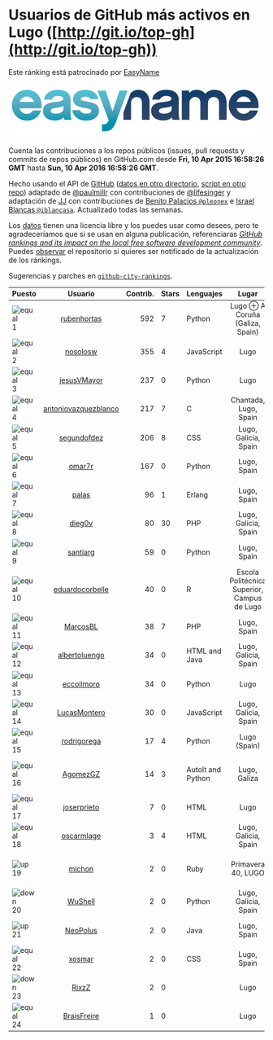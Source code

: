 
# Usuarios de GitHub más activos en Lugo ([http://git.io/top-gh](http://git.io/top-gh))



Este ránking está patrocinado por [EasyName](https://www.easyname.com/es)

<a href='https://www.easyname.com/es'><img src='https://raw.githubusercontent.com/JJ/top-github-users-data/master/img/easyname_500px.png' alt='logo patrocinador'></a>


  Cuenta las contribuciones a los repos públicos (issues, pull requests y commits de repos públicos) en GitHub.com desde  **Fri, 10 Apr 2015 16:58:26 GMT** hasta **Sun, 10 Apr 2016 16:58:26 GMT**.

  Hecho usando el API de [GitHub](http://github.com) ([datos en otro directorio](https://github.com/JJ/top-github-users-data/tree/master/data), [script en otro repo](https://github.com/JJ/github-city-rankings/blob/master/get-city.coffee)) adaptado de [@paulmillr](https://github.com/paulmillr) con contribuciones de [@lifesinger](https://github.com/lifesinger) y adaptación de [JJ](http://jj.github.io) con contribuciones de [Benito Palacios `@pleonex`](http://github.com/pleonex) e [Israel Blancas `@iblancasa`](https://github.com/iblancasa). Actualizado todas las semanas.

  Los [datos](https://github.com/JJ/top-github-users-data/tree/master/data) tienen una licencia libre y los puedes usar como desees, pero te agradeceríamos que si se usan en alguna publicación, referenciaras [*GitHub rankings and its impact on the local free software development community*](https://thewinnower.com/papers/github-rankings-and-its-impact-on-the-local-free-software-development-community). Puedes [observar](https://github.com/JJ/top-github-users-data/subscription) el repositorio si quieres ser notificado de la actualización de los ránkings.

  Sugerencias y parches en [`github-city-rankings`](http://github.com/JJ/github-city-rankings).


| Puesto   |  Usuario  |Contrib.| Stars | Lenguajes   |      Lugar      |  Avatar  |
|----------|:---------:|-------:|-------|-------------|:---------------:|----------|
|![equal](https://raw.githubusercontent.com/JJ/github-city-rankings/master/img/equal.gif) 1 | [rubenhortas](https://github.com/rubenhortas) | 592 | 7 | Python | Lugo ⊕ A Coruña (Galiza, Spain) | <img src='https://avatars1.githubusercontent.com/u/5363817?v=3&s=64' width="64" title='Rubén Hortas'> |
|![equal](https://raw.githubusercontent.com/JJ/github-city-rankings/master/img/equal.gif) 2 | [nosolosw](https://github.com/nosolosw) | 355 | 4 | JavaScript | Lugo | <img src='https://avatars3.githubusercontent.com/u/583546?v=3&s=64' width="64" title='Andrés Maneiro'> |
|![equal](https://raw.githubusercontent.com/JJ/github-city-rankings/master/img/equal.gif) 3 | [jesusVMayor](https://github.com/jesusVMayor) | 237 | 0 | Python | Lugo | <img src='https://avatars1.githubusercontent.com/u/5393537?v=3&s=64' width="64" title='Jesús Ventosinos Mayor'> |
|![equal](https://raw.githubusercontent.com/JJ/github-city-rankings/master/img/equal.gif) 4 | [antoniovazquezblanco](https://github.com/antoniovazquezblanco) | 217 | 7 | C | Chantada, Lugo, Spain | <img src='https://avatars2.githubusercontent.com/u/304193?v=3&s=64' width="64" title='Antonio Vazquez'> |
|![equal](https://raw.githubusercontent.com/JJ/github-city-rankings/master/img/equal.gif) 5 | [segundofdez](https://github.com/segundofdez) | 206 | 8 | CSS | Lugo, Galicia, Spain | <img src='https://avatars1.githubusercontent.com/u/875006?v=3&s=64' width="64" title='Segundo Fdez'> |
|![equal](https://raw.githubusercontent.com/JJ/github-city-rankings/master/img/equal.gif) 6 | [omar7r](https://github.com/omar7r) | 167 | 0 | Python | Lugo, Spain | <img src='https://avatars1.githubusercontent.com/u/637695?v=3&s=64' width="64" title='omar7r'> |
|![equal](https://raw.githubusercontent.com/JJ/github-city-rankings/master/img/equal.gif) 7 | [palas](https://github.com/palas) | 96 | 1 | Erlang | Lugo, Spain | <img src='https://avatars1.githubusercontent.com/u/638102?v=3&s=64' width="64" title='Pablo Lamela'> |
|![equal](https://raw.githubusercontent.com/JJ/github-city-rankings/master/img/equal.gif) 8 | [dieg0v](https://github.com/dieg0v) | 80 | 30 | PHP | Lugo, Galicia, Spain | <img src='https://avatars0.githubusercontent.com/u/870654?v=3&s=64' width="64" title='Diego Vilariño'> |
|![equal](https://raw.githubusercontent.com/JJ/github-city-rankings/master/img/equal.gif) 9 | [santiarg](https://github.com/santiarg) | 59 | 0 | Python | Lugo, Spain | <img src='https://avatars2.githubusercontent.com/u/7600476?v=3&s=64' width="64" title='Santi Argüeso'> |
|![equal](https://raw.githubusercontent.com/JJ/github-city-rankings/master/img/equal.gif) 10 | [eduardocorbelle](https://github.com/eduardocorbelle) | 40 | 0 | R | Escola Politécnica Superior, Campus de Lugo | <img src='https://avatars3.githubusercontent.com/u/13240764?v=3&s=64' width="64" title='Eduardo Corbelle'> |
|![equal](https://raw.githubusercontent.com/JJ/github-city-rankings/master/img/equal.gif) 11 | [MarcosBL](https://github.com/MarcosBL) | 38 | 7 | PHP | Lugo, Spain | <img src='https://avatars2.githubusercontent.com/u/389801?v=3&s=64' width="64" title='MarcosBL'> |
|![equal](https://raw.githubusercontent.com/JJ/github-city-rankings/master/img/equal.gif) 12 | [albertoluengo](https://github.com/albertoluengo) | 34 | 0 | HTML and Java | Lugo, Galicia, Spain | <img src='https://avatars1.githubusercontent.com/u/2248231?v=3&s=64' width="64" title='Alberto Luengo Cabanillas'> |
|![equal](https://raw.githubusercontent.com/JJ/github-city-rankings/master/img/equal.gif) 13 | [eccoilmoro](https://github.com/eccoilmoro) | 34 | 0 | Python | Lugo | <img src='https://avatars2.githubusercontent.com/u/3404161?v=3&s=64' width="64" title='Franco'> |
|![equal](https://raw.githubusercontent.com/JJ/github-city-rankings/master/img/equal.gif) 14 | [LucasMontero](https://github.com/LucasMontero) | 30 | 0 | JavaScript | Lugo, Galicia, Spain | <img src='https://avatars3.githubusercontent.com/u/7733283?v=3&s=64' width="64" title='Lucas'> |
|![equal](https://raw.githubusercontent.com/JJ/github-city-rankings/master/img/equal.gif) 15 | [rodrigorega](https://github.com/rodrigorega) | 17 | 4 | Python | Lugo (Spain) | <img src='https://avatars1.githubusercontent.com/u/3441785?v=3&s=64' width="64" title='Rodrigo Rega'> |
|![equal](https://raw.githubusercontent.com/JJ/github-city-rankings/master/img/equal.gif) 16 | [AgomezGZ](https://github.com/AgomezGZ) | 14 | 3 | AutoIt and Python | Lugo, Galiza | <img src='https://avatars2.githubusercontent.com/u/1591631?v=3&s=64' width="64" title='Alfredo David Gómez Sanmartin'> |
|![equal](https://raw.githubusercontent.com/JJ/github-city-rankings/master/img/equal.gif) 17 | [joserprieto](https://github.com/joserprieto) | 7 | 0 | HTML | Lugo | <img src='https://avatars1.githubusercontent.com/u/1142233?v=3&s=64' width="64" title='Jose R. Prieto'> |
|![equal](https://raw.githubusercontent.com/JJ/github-city-rankings/master/img/equal.gif) 18 | [oscarmlage](https://github.com/oscarmlage) | 3 | 4 | HTML | Lugo, Galicia, Spain | <img src='https://avatars1.githubusercontent.com/u/98542?v=3&s=64' width="64" title='Oscar M. Lage'> |
|![up](https://raw.githubusercontent.com/JJ/github-city-rankings/master/img/up.gif) 19 | [michon](https://github.com/michon) | 2 | 0 | Ruby | Primavera 40, LUGO | <img src='https://avatars0.githubusercontent.com/u/70982?v=3&s=64' width="64" title='Miguel A. Rodríguez López'> |
|![down](https://raw.githubusercontent.com/JJ/github-city-rankings/master/img/down.gif) 20 | [WuShell](https://github.com/WuShell) | 2 | 0 | Python | Lugo, Galicia, Spain | <img src='https://avatars0.githubusercontent.com/u/875005?v=3&s=64' width="64" title='Francisco de Borja Lopez Rio'> |
|![up](https://raw.githubusercontent.com/JJ/github-city-rankings/master/img/up.gif) 21 | [NeoPolus](https://github.com/NeoPolus) | 2 | 0 | Java | Lugo, Spain | <img src='https://avatars2.githubusercontent.com/u/1407768?v=3&s=64' width="64" title='Borja López Soilán'> |
|![equal](https://raw.githubusercontent.com/JJ/github-city-rankings/master/img/equal.gif) 22 | [xosmar](https://github.com/xosmar) | 2 | 0 | CSS | Lugo, Spain | <img src='https://avatars0.githubusercontent.com/u/13706417?v=3&s=64' width="64" title=''> |
|![down](https://raw.githubusercontent.com/JJ/github-city-rankings/master/img/down.gif) 23 | [RixzZ](https://github.com/RixzZ) | 2 | 0 |  | Lugo | <img src='https://avatars2.githubusercontent.com/u/1339272?v=3&s=64' width="64" title='Rubén Pérez'> |
|![equal](https://raw.githubusercontent.com/JJ/github-city-rankings/master/img/equal.gif) 24 | [BraisFreire](https://github.com/BraisFreire) | 1 | 0 |  | Lugo | <img src='https://avatars1.githubusercontent.com/u/9765389?v=3&s=64' width="64" title='Brais Freire'> |
